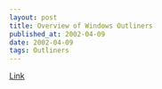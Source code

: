 ```yaml
---
layout: post
title: Overview of Windows Outliners
published_at: 2002-04-09
date: 2002-04-09
tags: Outliners
---
```


[Link](http://john.redmood.com/organizers.html)  